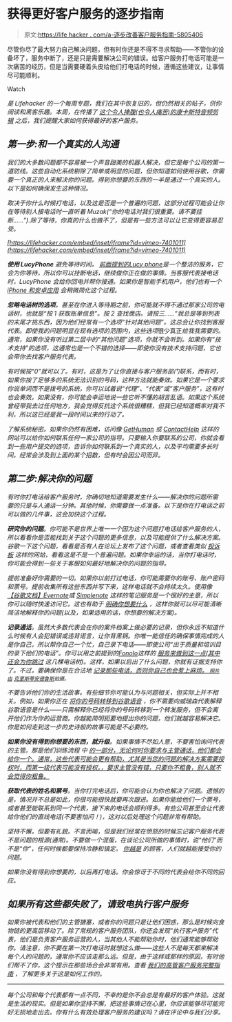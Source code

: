 # 获得更好客户服务的逐步指南

> 原文:[https://life hacker . com/a-逐步改善客户服务指南-5805406](https://lifehacker.com/a-step-by-step-guide-to-getting-better-customer-service-5805406)

尽管你尽了最大努力自己解决问题，但有时你还是不得不寻求帮助——不管你的设备坏了，服务中断了，还是只是需要解决公司的错误。给客户服务打电话可能是一次痛苦的经历，但是当需要硬着头皮给他们打电话的时候，遵循这些建议，让事情尽可能顺利。

Watch

[](http://lifehacker.com/tag/blast-from-the-past)**是 Lifehacker 的一个每周专题，我们在其中恢复旧的，但仍然相关的帖子，供你阅读和黑客乐趣。本周，在传播了* [*这个令人捧腹(也令人痛苦)的康卡斯特音频剪辑*](https://gizmodo.com/its-completely-absurd-how-hard-it-is-to-cancel-comcast-1605040001) *之后，我们提醒大家如何获得最好的客户服务。**

## *第一步:和一个真实的人沟通*

*我们的大多数问题都不容易被一个声音甜美的机器人解决，但它是每个公司的第一道防线。这些自动化系统剔除了简单或明显的问题，但你知道如何使用谷歌，你需要一个真正的人来解决你的问题。得到你想要的东西的一半是通过一个真实的人。以下是如何确保发生这种情况。*

*取决于你什么时候打电话，以及这是否是一个普遍的问题，这部分过程可能会让你在等待别人接电话时一直听着 Muzak(“你的电话对我们很重要。请不要挂断……”).除了等待，你真的什么也做不了，但是有一些方法可以让它变得更容易忍受。*

 *[https://lifehacker.com/embed/inset/iframe?id=vimeo-7401011](https://lifehacker.com/embed/inset/iframe?id=vimeo-7401011)* 

***使用 LucyPhone** 避免等待时间。 [前面提到的](http://lifehacker.com/lucyphone-waits-on-hold-for-customer-service-for-you-5536977)[Lucy phone](http://www.lucyphone.com/)是一个整洁的服务，它会为你等待，所以你可以挂断电话，继续做你正在做的事情。当客服代表接电话时，LucyPhone 会给你回电并帮你接通。如果你是智能手机用户，他们也有一个 [iPhone 和安卓应用](http://lifehacker.com/lucyphone-waits-on-hold-for-you-saves-you-time-and-min-5587956) 会稍微简化这个过程。*

***忽略电话树的选项**。甚至在你进入等待期之前，你可能就不得不通过那家公司的电话树，也就是“按 1 获取账单信息”。按 2 查找商店。请按三……”我总是等到列表的末尾才挑东西，因为他们经常有一个选项“针对其他问题”。这总会让你找到客服代表。即使我的问题明显在现有选项的范围内，这些选项*很少真正*给我我需要的。通常，如果你没有听过第二层中的“其他问题”选项，你就不会听到。如果你有“技术支持”的选项，这通常也是一个不错的选择——即使你没有技术支持问题，它也会带你去找客户服务代表。*

*有时候按“0”就可以了。有时，这是为了让你直接与客户服务部门联系，而有时，如果你按了足够多的系统无法识别的号码，这种方法就能奏效。如果它是一个要求你说单词而不是拨号的系统，你可以试着说“代理”、“代表”或“客户服务”，这有时也会奏效。如果没有，你可能会幸运地说一些它听不懂的胡言乱语。如果这个系统曾经带我去过任何地方，我会觉得反抗这个系统很糟糕，但我已经知道概率对我不利，所以这已经是我一段时间以来的行动了。*

*了解系统秘密。如果你仍然有困难，访问像 [GetHuman](http://gethuman.com) 或 [ContactHelp](http://contacthelp.com) 这样的网站可以给你如何联系任何一家公司的指导。只要输入你要联系的公司，你就会看到一些用户提交的选项，告诉你如何联系到一个真实的人，以及平均需要多长时间。经常会涉及到上面的某个招数，但有时会因公司而异。*

## *第二步:解决你的问题*

*有时你打电话给客户服务时，你确切地知道需要发生什么——解决你的问题所需要的只是与人通话一分钟。其他时候，你需要做一点准备。以下是你在打电话之前可以做的几件事，这会加快这个过程。*

***研究你的问题**。你可能不是世界上唯一一个因为这个问题打电话给客户服务的人，所以看看你是否能找到关于这个问题的更多信息，以及可能提供了什么解决方案。谷歌一下这个问题，看看是否有人在论坛上发布了这个问题，或者查看类似 [投诉板](http://www.complaintsboard.com) 这样的网站，看看这是不是一个普遍问题。如果你幸运的话，当你打电话时，你可能会得到一些关于客服如何最好地解决你的问题的指导。*

*提前准备好你需要的一切。如果你以前打过电话，你可能需要你的账号、账户密码和票号。提前收集所有这些东西并写下来，这样电话就不会持续太久。使用像 [【谷歌文档】](https://docs.google.com/)[Evernote](http://evernote.com/)或 [Simplenote](http://simplenoteapp.com/) 这样的笔记服务是一个很好的主意，所以你可以随时快速访问它。这也有助于 [明确你想要什么](http://lifehacker.com/get-better-customer-service-by-knowing-exactly-what-you-5488448) ，这样你就可以尽可能清晰简洁地解释你的问题(以及，如果适用的话，你想要的解决方案)。*

***记录通话**。虽然大多数代表会在你的案件档案上做必要的记录，但你永远不知道什么时候有人会犯错误或违背诺言，让你背黑锅。你唯一能信任的确保事情完成的人是你自己，所以帮你自己一个忙，自己录下电话——即使公司“出于质量和培训目的录下他们的电话”。你可以用之前提到的[Fonolo](http://consumer.fonolo.com/)这样的 [服务来做到这一点(其中](http://lifehacker.com/fonolo-records-customer-service-calls-for-you-5314278) [还会为你跳过](http://lifehacker.com/fonolo-skips-automated-customer-service-phone-trees-no-5470697) 这几棵电话树)。这样，如果以后出了什么问题，你就有证据支持你了。不过，要确保你是在合法地 [记录那些电话，否则你自己也会惹上麻烦。 <small>*照片由*</small>](http://lifehacker.com/is-it-legal-to-record-phone-calls-5491190) [<small>*克里斯蒂安德鲁斯*</small>](http://www.flickr.com/photos/kirstea/5081608243/in/photostream/)<small>*拍摄。*</small>*

*不要告诉他们你的生活故事。有些细节你可能认为与问题相关，但实际上并不相关。例如，如果你正在 [将你的号码转移到谷歌语音](http://lifehacker.com/how-to-port-your-number-to-google-voice-without-paying-30815583) ，你不需要向威瑞森代表解释谷歌语音是什么——只需解释你已经将你的号码转移到一个转发服务，但不会离开他们作为你的运营商。你越能简明扼要地提出你的问题，他们就越容易解决它。你是如何走到这一步的史诗般的故事可能是不必要的。*

***如果你没有得到你想要的东西，就升级**。如果事情不尽如人意，不要害怕询问代表的主管。那是他们训练流程 中 [的一部分，无论何时你要求与主管通话，他们都会给你一个。通常，这些代表可能会更有帮助，尤其是当您的问题的解决方案需要授权时，而第一级代表可能没有授权。，要求主管没有错，只要你不粗鲁，别人就不会觉得你粗鲁。](http://lifehacker.com/use-escalation-to-move-customer-service-issues-along-5330465)*

***获取代表的姓名和票号**。当你打完电话后，你可能会认为你也解决了问题。遗憾的是，情况并不总是如此，你很可能很快就要再次跟进。如果你能给他们一个票号，或者甚至能联系到同一个代表，接下来的电话会顺利得多。有些公司甚至会让代表给你他们的直线电话(不要害怕问！)，这对以后处理这个问题非常有帮助。*

*坚持不懈，但要有礼貌。不言而喻，但是我们经常在愤怒的时候忘记客户服务代表不是问题的根源(通常)。不要做一个混蛋，在谈论公司所做的事情时，说“他们”而不是“你”，任何时候都要保持冷静和镇定。 [你越是](https://lifehacker.com/how-to-get-great-customer-service-without-losing-your-c-570727938) 的顾客，人们就越能接受你的问题。*

*如果你没有得到你想要的，以后再打电话。你会惊讶于不同的代表会给你不同的回应。*

## *如果所有这些都失败了，请致电执行客户服务*

*如果你被代表和他们的主管搪塞，或者你的问题只是让他们困惑，那么是时候向食物链的更高层移动了。除了常规的客户服务团队，你还会发现“执行客户服务”代表，他们是负责客户服务运营的人，当其他人不能帮助你时，他们通常能够帮助你。请注意，你不要在第一次打电话时就想这么做——这些人不是每天都来解决每个人的问题的，通常你不应该走那么远。但是，由于这样或那样的原因，有时他们帮不了你，这个提示在那些场合会非常有用。查看 [我们的高管客户服务完整指南](https://lifehacker.com/how-to-contact-executive-customer-service-and-get-your-1563732113) ，了解更多关于这是如何工作的。*

* * *

*每个公司和每个代表都有一点不同，不幸的是你不会总是有最好的客户体验。这就是生活的现实。但是如果你坚持不懈，把这些事情记在心里，你应该能够尽可能完好无损地走出去。你有什么有效处理客户服务的建议吗？请在评论中与我们分享。*